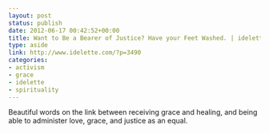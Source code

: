 ```yaml
---
layout: post
status: publish
date: 2012-06-17 00:42:52+00:00
title: Want to Be a Bearer of Justice? Have your Feet Washed. | idelette
type: aside
link: http://www.idelette.com/?p=3490
categories:
- activism
- grace
- idelette
- spirituality
---
```


Beautiful words on the link between receiving grace and healing, and being able to administer love, grace, and justice as an equal.
